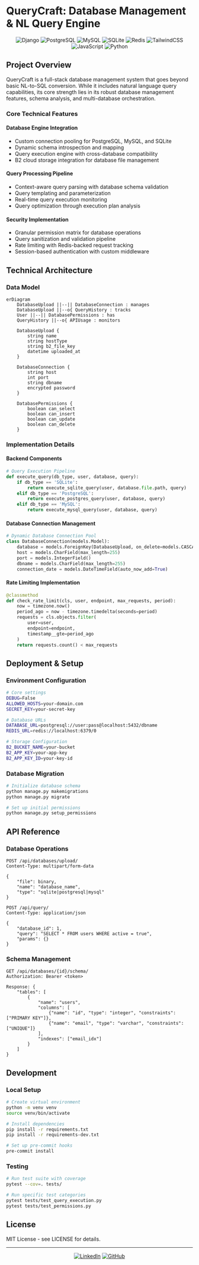 # QueryCraft: Database Management & NL Query Engine

<div align="center">

![Django](https://img.shields.io/badge/Django-092E20?style=for-the-badge&logo=django&logoColor=white)
![PostgreSQL](https://img.shields.io/badge/PostgreSQL-316192?style=for-the-badge&logo=postgresql&logoColor=white)
![MySQL](https://img.shields.io/badge/MySQL-005C84?style=for-the-badge&logo=mysql&logoColor=white)
![SQLite](https://img.shields.io/badge/SQLite-07405E?style=for-the-badge&logo=sqlite&logoColor=white)
![Redis](https://img.shields.io/badge/Redis-DC382D?style=for-the-badge&logo=redis&logoColor=white)
![TailwindCSS](https://img.shields.io/badge/Tailwind_CSS-38B2AC?style=for-the-badge&logo=tailwind-css&logoColor=white)
![JavaScript](https://img.shields.io/badge/JavaScript-F7DF1E?style=for-the-badge&logo=javascript&logoColor=black)
![Python](https://img.shields.io/badge/Python-14354C?style=for-the-badge&logo=python&logoColor=white)

</div>

## Project Overview

QueryCraft is a full-stack database management system that goes beyond basic NL-to-SQL conversion. While it includes natural language query capabilities, its core strength lies in its robust database management features, schema analysis, and multi-database orchestration.

### Core Technical Features

#### Database Engine Integration

- Custom connection pooling for PostgreSQL, MySQL, and SQLite
- Dynamic schema introspection and mapping
- Query execution engine with cross-database compatibility
- B2 cloud storage integration for database file management

#### Query Processing Pipeline

- Context-aware query parsing with database schema validation
- Query templating and parameterization
- Real-time query execution monitoring
- Query optimization through execution plan analysis

#### Security Implementation

- Granular permission matrix for database operations
- Query sanitization and validation pipeline
- Rate limiting with Redis-backed request tracking
- Session-based authentication with custom middleware

## Technical Architecture

### Data Model

```mermaid
erDiagram
    DatabaseUpload ||--|| DatabaseConnection : manages
    DatabaseUpload ||--o{ QueryHistory : tracks
    User ||--|| DatabasePermissions : has
    QueryHistory ||--o{ APIUsage : monitors

    DatabaseUpload {
        string name
        string hostType
        string b2_file_key
        datetime uploaded_at
    }

    DatabaseConnection {
        string host
        int port
        string dbname
        encrypted password
    }

    DatabasePermissions {
        boolean can_select
        boolean can_insert
        boolean can_update
        boolean can_delete
    }
```

### Implementation Details

#### Backend Components

```python
# Query Execution Pipeline
def execute_query(db_type, user, database, query):
    if db_type == 'SQLite':
        return execute_sqlite_query(user, database.file.path, query)
    elif db_type == 'PostgreSQL':
        return execute_postgres_query(user, database, query)
    elif db_type == 'MySQL':
        return execute_mysql_query(user, database, query)
```

#### Database Connection Management

```python
# Dynamic Database Connection Pool
class DatabaseConnection(models.Model):
    database = models.ForeignKey(DatabaseUpload, on_delete=models.CASCADE)
    host = models.CharField(max_length=255)
    port = models.IntegerField()
    dbname = models.CharField(max_length=255)
    connection_date = models.DateTimeField(auto_now_add=True)
```

#### Rate Limiting Implementation

```python
@classmethod
def check_rate_limit(cls, user, endpoint, max_requests, period):
    now = timezone.now()
    period_ago = now - timezone.timedelta(seconds=period)
    requests = cls.objects.filter(
        user=user,
        endpoint=endpoint,
        timestamp__gte=period_ago
    )
    return requests.count() < max_requests
```

## Deployment & Setup

### Environment Configuration

```bash
# Core settings
DEBUG=False
ALLOWED_HOSTS=your-domain.com
SECRET_KEY=your-secret-key

# Database URLs
DATABASE_URL=postgresql://user:pass@localhost:5432/dbname
REDIS_URL=redis://localhost:6379/0

# Storage Configuration
B2_BUCKET_NAME=your-bucket
B2_APP_KEY=your-app-key
B2_APP_KEY_ID=your-key-id
```

### Database Migration

```bash
# Initialize database schema
python manage.py makemigrations
python manage.py migrate

# Set up initial permissions
python manage.py setup_permissions
```

## API Reference

### Database Operations

```http
POST /api/databases/upload/
Content-Type: multipart/form-data

{
    "file": binary,
    "name": "database_name",
    "type": "sqlite|postgresql|mysql"
}
```

```http
POST /api/query/
Content-Type: application/json

{
    "database_id": 1,
    "query": "SELECT * FROM users WHERE active = true",
    "params": {}
}
```

### Schema Management

```http
GET /api/databases/{id}/schema/
Authorization: Bearer <token>

Response: {
    "tables": [
        {
            "name": "users",
            "columns": [
                {"name": "id", "type": "integer", "constraints": ["PRIMARY KEY"]},
                {"name": "email", "type": "varchar", "constraints": ["UNIQUE"]}
            ],
            "indexes": ["email_idx"]
        }
    ]
}
```

## Development

### Local Setup

```bash
# Create virtual environment
python -m venv venv
source venv/bin/activate

# Install dependencies
pip install -r requirements.txt
pip install -r requirements-dev.txt

# Set up pre-commit hooks
pre-commit install
```

### Testing

```bash
# Run test suite with coverage
pytest --cov=. tests/

# Run specific test categories
pytest tests/test_query_execution.py
pytest tests/test_permissions.py
```

## License

MIT License - see LICENSE for details.

---

<div align="center">

[![LinkedIn](https://img.shields.io/badge/LinkedIn-0077B5?style=for-the-badge&logo=linkedin&logoColor=white)](https://www.linkedin.com/in/ayanle-aideed-118752252/)
[![GitHub](https://img.shields.io/badge/GitHub-100000?style=for-the-badge&logo=github&logoColor=white)](https://github.com/Ayanleaideed)

</div>
